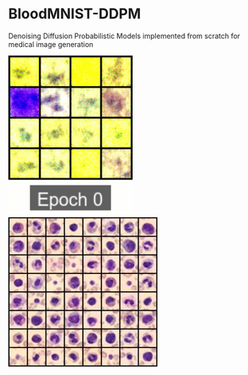 # BloodMNIST-DDPM
Denoising Diffusion Probabilistic Models implemented from scratch for medical image generation

<p align="left">
  <img src="assets/progress_training.gif" width="250"/>
  <img src="assets/sample_1.png" width="300"/>
</p>
